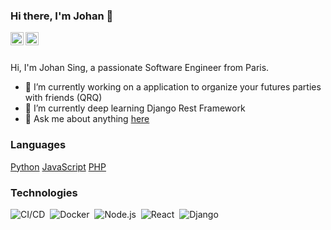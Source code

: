 ### Hi there, I'm Johan 👋

<a href="https://twitter.com/johansingainy">
  <img align="left" alt="Johan Sing | Twitter" width="21px" src="https://upload.wikimedia.org/wikipedia/fr/thumb/c/c8/Twitter_Bird.svg/1259px-Twitter_Bird.svg.png" />
</a>
<a href="https://www.linkedin.com/in/johan-singainy-moutiapin/">
  <img align="left" alt="Johan Sing | Linkedin" width="21px" src="https://image.flaticon.com/icons/png/512/174/174857.png" />
</a>

<br />
<br />

Hi, I'm Johan Sing, a passionate Software Engineer from Paris.

- 🔭&nbsp;I’m currently working on a application to organize your futures parties with friends (QRQ)
- 🌱&nbsp;I’m currently deep learning Django Rest Framework
- 💬&nbsp;Ask me about anything [here](https://github.com/johansing/johansing/issues)

### Languages

[Python](https://img.shields.io/badge/-Python-000?&logo=python)
[JavaScript](https://img.shields.io/badge/-JavaScript-000?&logo=JavaScript&logoColor=ddc508)
[PHP](https://img.shields.io/badge/-PHP-000?&logo=php%2b%2b&logoColor=00599C)

### Technologies

![CI/CD](https://img.shields.io/badge/-CI%2FCD-000?&logo=CircleCI&logoColor=888)&nbsp;
![Docker](https://img.shields.io/badge/-Docker-000?&logo=Docker)&nbsp;
![Node.js](https://img.shields.io/badge/-Node.js-000?&logo=node.js)&nbsp;
![React](https://img.shields.io/badge/-React-000?&logo=React)&nbsp;
![Django](https://img.shields.io/badge/-Django-05122A?style=flat&logo=django&logoColor=092E20)&nbsp;

